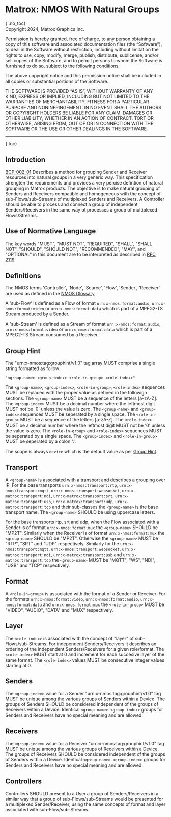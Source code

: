 # Matrox: NMOS With Natural Groups
{:.no_toc}  
Copyright 2024, Matrox Graphics Inc.

Permission is hereby granted, free of charge, to any person obtaining a copy of this software and associated documentation files (the “Software”), to deal in the Software without restriction, including without limitation the rights to use, copy, modify, merge, publish, distribute, sublicense, and/or sell copies of the Software, and to permit persons to whom the Software is furnished to do so, subject to the following conditions:

The above copyright notice and this permission notice shall be included in all copies or substantial portions of the Software.

THE SOFTWARE IS PROVIDED “AS IS”, WITHOUT WARRANTY OF ANY KIND, EXPRESS OR IMPLIED, INCLUDING BUT NOT LIMITED TO THE WARRANTIES OF MERCHANTABILITY, FITNESS FOR A PARTICULAR PURPOSE AND NONINFRINGEMENT. IN NO EVENT SHALL THE AUTHORS OR COPYRIGHT HOLDERS BE LIABLE FOR ANY CLAIM, DAMAGES OR OTHER LIABILITY, WHETHER IN AN ACTION OF CONTRACT, TORT OR OTHERWISE, ARISING FROM, OUT OF OR IN CONNECTION WITH THE SOFTWARE OR THE USE OR OTHER DEALINGS IN THE SOFTWARE.
  
---
  
{:toc}

## Introduction

[BCP-002-01][] Describes a method for grouping Sender and Receiver resources into natural groups in a very generic way. This specification strengten the requirements and provides a very percise defintion of natural grouping in Matrox products. The objective is to make natural grouping of Senders and Receivers compatible and homogeneous with the concept of sub-Flows/sub-Streams of multiplexed Senders and Receivers. A Controller should be able to process and connect a group of independent Senders/Receivers in the same way ot processes a group of multiplexed Flows/Streams.

## Use of Normative Language

The key words "MUST", "MUST NOT", "REQUIRED", "SHALL", "SHALL NOT", "SHOULD", "SHOULD NOT", "RECOMMENDED", "MAY",
and "OPTIONAL" in this document are to be interpreted as described in [RFC 2119][RFC-2119].

## Definitions

The NMOS terms 'Controller', 'Node', 'Source', 'Flow', 'Sender', 'Receiver' are used as defined in the [NMOS Glossary](https://specs.amwa.tv/nmos/main/docs/Glossary.html).

A 'sub-Flow' is defined as a Flow of format `urn:x-nmos:format:audio`, `urn:x-nmos:format:video` or `urn:x-nmos:format:data` which is part of a MPEG2-TS Stream produced by a Sender.

A 'sub-Stream' is defined as a Stream of format `urn:x-nmos:format:audio`, `urn:x-nmos:format:video` or `urn:x-nmos:format:data` which is part of a MPEG2-TS Stream consumed by a Receiver.

## Group Hint

The "urn:x-nmos:tag:grouphint/v1.0" tag array MUST comprise a single string formatted as follow:

`"<group-name> <group-index>:<role-in-group> <role-index>"`

The `<group-name>`, `<group-index>`, `<role-in-group>`, `<role-index>` sequences MUST be replaced with the proper value as defined in the followign sections. The `<group-name>` MUST be a sequence of the letters [a-zA-Z]. The `<group-index>` MUST be a decimal number where the leftmost digit MUST not be '0' unless the value is zero. The `<group-name>` and `<group-index>` sequences MUST be seperated by a single space. The `<role-in-group>` MUST be a sequence of the letters [a-zA-Z]. The `<role-index>` MUST be a decimal number where the leftmost digit MUST not be '0' unless the value is zero. The `<role-in-group>` and `<role-index>` sequences MUST be seperated by a single space. The `<group-index>` and `<role-in-group>` MUST be seperated by a colon ':'.

The scope is always `device` which is the default value as per [Group Hint](https://specs.amwa.tv/nmos-parameter-registers/branches/main/tags/grouphint.html#group-hint-urn).

## Transport

A `<group-name>` is associated with a transport and describes a grouping over IP. For the base transports `urn:x-nmos:transport:rtp`, `urn:x-nmos:transport:mqtt`, `urn:x-nmos:transport:websocket`, `urn:x-matrox:transport:ndi`, `urn:x-matrox:transport:srt`, `urn:x-matrox:transport:usb`, `urn:x-matrox:transport:udp`, `urn:x-matrox:transport:tcp` and their sub-classes the `<group-name>` is the base transport name. The `<group-name>` SHOULD be using uppercase letters.

For the base transports rtp, srt and udp, when the Flow associated with a Sender is of format `urn:x-nmos:format:mux` the `<group-name>` SHOULD be "MP2T". Similarly when the Receiver is of format `urn:x-nmos:format:mux` the `<group-name>` SHOULD be "MP2T". Otherwise the `<group-name>` MUST be "RTP", "SRT" and "UDP" respectively. Similarly for the `urn:x-nmos:transport:mqtt`, `urn:x-nmos:transport:websocket`, `urn:x-matrox:transport:ndi`, `urn:x-matrox:transport:usb` and `urn:x-matrox:transport:tcp` the `<group-name>` MUST be "MQTT", "WS", "NDI", "USB" and "TCP" respectively.

## Format

A `<role-in-group>` is associated with the format of a Sender or Receiver. For the formats `urn:x-nmos:format:video`, `urn:x-nmos:format:audio`, `urn:x-nmos:format:data` and `urn:x-nmos:format:mux` the `<role-in-group>` MUST be "VIDEO", "AUDIO", "DATA" and "MUX" respectively.

## Layer

The `<role-index>` is associated with the concept of "layer" of sub-Flows/sub-Streams. For independent Senders/Receivers it describes an ordering of the independent Senders/Receivers for a given role/format. The `<role-index>` MUST start at 0 and increment for each succesive layer of the same format. The `<role-index>` values MUST be consecutive integer values starting at 0.

## Senders

The `<group-index>` value for a Sender "urn:x-nmos:tag:grouphint/v1.0" tag MUST be unique among the various groups of Senders within a Device. The groups of Senders SHOULD be considered independent of the groups of Receivers within a Device. Identical `<group-name> <group-index>` groups for Senders and Receivers have no special meaning and are allowed.

## Receivers

The `<group-index>` value for a Receiver "urn:x-nmos:tag:grouphint/v1.0" tag MUST be unique among the various groups of Receivers within a Device. The groups of Receivers SHOULD be considered independent of the groups of Senders within a Device. Identical `<group-name> <group-index>` groups for Senders and Receivers have no special meaning and are allowed.

## Controllers

Controllers SHOULD present to a User a group of Senders/Receivers in a similar way that a group of sub-Flows/sub-Streams would be presented for a multiplexed Sender/Receiver, using the same concepts of format and layer associated with sub-Flow/sub-Streams.


[RFC-2119]: https://tools.ietf.org/html/rfc2119 "Key words for use in RFCs"
[IS-04]: https://specs.amwa.tv/is-04/ "AMWA IS-04 NMOS Discovery and Registration Specification"
[IS-05]: https://specs.amwa.tv/is-05/ "AMWA IS-05 NMOS Device Connection Management Specification"
[NMOS Parameter Registers]: https://specs.amwa.tv/nmos-parameter-registers/ "Common parameter values for AMWA NMOS Specifications"
[BCP-002-01]:https://specs.amwa.tv/bcp-002-01 "AMWA BCP-002-01: Natural Grouping of NMOS Resources"
